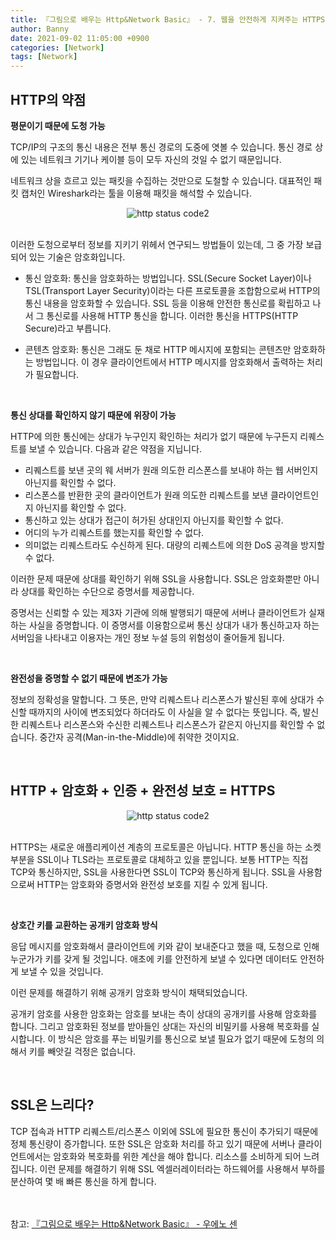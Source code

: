 ```yaml
---
title: 『그림으로 배우는 Http&Network Basic』 - 7. 웹을 안전하게 지켜주는 HTTPS
author: Banny
date: 2021-09-02 11:05:00 +0900
categories: [Network]
tags: [Network]
---
```


## HTTP의 약점

<strong>평문이기 때문에 도청 가능</strong>

TCP/IP의 구조의 통신 내용은 전부 통신 경로의 도중에 엿볼 수 있습니다. 통신 경로 상에 있는 네트워크 기기나 케이블 등이 모두 자신의 것일 수 없기 때문입니다.

네트워크 상을 흐르고 있는 패킷을 수집하는 것만으로 도철할 수 있습니다. 대표적인 패킷 캡처인 Wireshark라는 툴을 이용해 패킷을 해석할 수 있습니다.

<center>
<img alt="http status code2" src="https://user-images.githubusercontent.com/62047302/131617159-0545e569-eb30-4905-ab76-c8dbdb809093.png">
</center>

<br>

이러한 도청으로부터 정보를 지키기 위헤서 연구되느 방법들이 있는데, 그 중 가장 보급되어 있는 기술은 암호화입니다.

- 통신 암호화: 통신을 암호화하는 방법입니다. SSL(Secure Socket Layer)이나 TSL(Transport Layer Security)이라는 다른 프로토콜을 조합함으로써 HTTP의 통신 내용을 암호화할 수 있습니다.
  SSL 등을 이용해 안전한 통신로를 확립하고 나서 그 통신로를 사용해 HTTP 통신을 합니다. 이러한 통신을 HTTPS(HTTP Secure)라고 부릅니다.

- 콘텐츠 암호화: 통신은 그래도 둔 채로 HTTP 메시지에 포함되는 콘텐츠만 암호화하는 방법입니다. 이 경우 클라이언트에서 HTTP 메시지를 암호화해서 출력하는 처리가 필요합니다.

<br>

<strong>통신 상대를 확인하지 않기 때문에 위장이 가능</strong>

HTTP에 의한 통신에는 상대가 누구인지 확인하는 처리가 없기 때문에 누구든지 리퀘스트를 보낼 수 있습니다. 다음과 같은 약점을 지닙니다.

- 리퀘스트를 보낸 곳의 웨 서버가 원래 의도한 리스폰스를 보내야 하는 웹 서버인지 아닌지를 확인할 수 없다.
- 리스폰스를 반환한 곳의 클라이언트가 원래 의도한 리퀘스트를 보낸 클라이언트인지 아닌지를 확인할 수 없다.
- 통신하고 있는 상대가 접근이 허가된 상대인지 아닌지를 확인할 수 없다.
- 어디의 누가 리퀘스트를 했는지를 확인할 수 없다.
- 의미없는 리퀘스트라도 수신하게 된다. 대량의 리퀘스트에 의한 DoS 공격을 방지할 수 없다.

이러한 문제 때문에 상대를 확인하기 위해 SSL을 사용합니다. SSL은 암호화뿐만 아니라 상대를 확인하는 수단으로 증명서를 제공합니다.

증명서는 신뢰할 수 있는 제3자 기관에 의해 발행되기 때문에 서버나 클라이언트가 실재하는 사실을 증명합니다. 이 증명서를 이용함으로써 통신 상대가 내가 통신하고자 하는 서버임을 나타내고 이용자는 개인 정보 누설 등의 위험성이 줄어들게 됩니다.

<br>

<strong>완전성을 증명할 수 없기 때문에 변조가 가능</strong>

정보의 정확성을 말합니다. 그 뜻은, 만약 리퀘스트나 리스폰스가 발신된 후에 상대가 수신할 때까지의 사이에 변조되었다 하더라도 이 사실을 알 수 없다는 뜻입니다. 즉, 발신한 리퀘스트나 리스폰스와 수신한 리퀘스트나 리스폰스가 같은지 아닌지를 확인할 수 없습니다. 중간자 공격(Man-in-the-Middle)에 취약한 것이지요.

<br>

## HTTP + 암호화 + 인증 + 완전성 보호 = HTTPS

<center>
<img alt="http status code2" src="https://user-images.githubusercontent.com/62047302/131618962-4382b7ca-b7d4-41b9-8bc8-5aaac88b1c7c.png">
</center>

<br>

HTTPS는 새로운 애플리케이션 계층의 프로토콜은 아닙니다. HTTP 통신을 하는 소켓 부분을 SSL이나 TLS라는 프로토콜로 대체하고 있을 뿐입니다. 보통 HTTP는 직접 TCP와 통신하지만, SSL을 사용한다면 SSL이 TCP와 통신하게 됩니다. SSL을 사용함으로써 HTTP는 암호화와 증명서와 완전성 보호를 지킬 수 있게 됩니다.

<br>

<strong>상호간 키를 교환하는 공개키 암호화 방식</strong>

응답 메시지를 암호화해서 클라이언트에 키와 같이 보내준다고 했을 때, 도청으로 인해 누군가가 키를 갖게 될 것입니다. 애초에 키를 안전하게 보낼 수 있다면 데이터도 안전하게 보낼 수 있을 것입니다.

이런 문제를 해결하기 위해 공개키 암호화 방식이 채택되었습니다.

공개키 암호를 사용한 암호화는 암호를 보내는 측이 상대의 공개키를 사용해 암호화를 합니다. 그리고 암호화된 정보를 받아들인 상대는 자신의 비밀키를 사용해 복호화를 실시합니다. 이 방식은 암호를 푸는 비밀키를 통신으로 보낼 필요가 없기 때문에 도청의 의해서 키를 빼앗길 걱정은 없습니다.

<br>

## SSL은 느리다?

TCP 접속과 HTTP 리퀘스트/리스폰스 이외에 SSL에 필요한 통신이 추가되기 때문에 정체 통신량이 증가합니다.
또한 SSL은 암호화 처리를 하고 있기 때문에 서버나 클라이언트에서는 암호화와 복호화를 위한 계산을 해야 합니다. 리소스를 소비하게 되어 느려집니다. 이런 문제를 해결하기 위해 SSL 엑셀러레이터라는 하드웨어를 사용해서 부하를 분산하여 몇 배 빠른 통신을 하게 합니다.

<br>
<br>
참고: <a href="http://www.yes24.com/Product/Goods/15894097">『그림으로 배우는 Http&Network Basic』 - 우에노 센</a>
